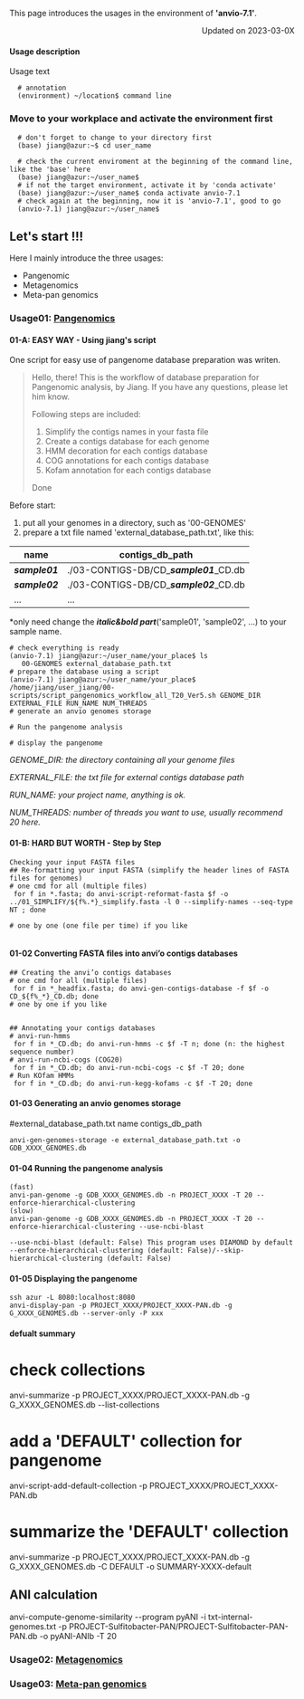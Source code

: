 
This page introduces the usages in the environment of **'anvio-7.1'**.

<p align="right"> Updated on 2023-03-0X </p>

#### Usage description
Usage text 
```
  # annotation
  (environment) ~/location$ command line
```


### Move to your workplace and activate the environment first
```
  # don't forget to change to your directory first
  (base) jiang@azur:~$ cd user_name
  
  # check the current enviroment at the beginning of the command line, like the 'base' here
  (base) jiang@azur:~/user_name$
  # if not the target environment, activate it by 'conda activate'
  (base) jiang@azur:~/user_name$ conda activate anvio-7.1
  # check again at the beginning, now it is 'anvio-7.1', good to go
  (anvio-7.1) jiang@azur:~/user_name$ 
```


## Let's start !!!

Here I mainly introduce the three usages:
- Pangenomic
- Metagenomics
- Meta-pan genomics

### Usage01: [Pangenomics]()


#### 01-A: EASY WAY - Using jiang's script
One script for easy use of pangenome database preparation was writen.
> Hello, there! This is the workflow of database preparation for Pangenomic analysis, by Jiang. If you have any questions, please let him know. 
> 
> Following steps are included:
>1. Simplify the contigs names in your fasta file
>2. Create a contigs database for each genome
>3. HMM decoration for each contigs database
>4. COG annotations for each contigs database
>5. Kofam annotation for each contigs database 
>
> Done 

Before start:
1. put all your genomes in a directory, such as '00-GENOMES'
2. prepare a txt file named 'external_database_path.txt', like this: 

|  name   | contigs_db_path  |
|  ----  | ----  |
|  ***sample01*** | ./03-CONTIGS-DB/CD_***sample01***_CD.db  |
|  ***sample02***  | ./03-CONTIGS-DB/CD_***sample02***_CD.db  |
|  ...  | ...  |

*only need change the ***italic&bold part***('sample01', 'sample02', ...) to your sample name.

```
# check everything is ready
(anvio-7.1) jiang@azur:~/user_name/your_place$ ls
   00-GENOMES external_database_path.txt
# prepare the database using a script
(anvio-7.1) jiang@azur:~/user_name/your_place$ /home/jiang/user_jiang/00-scripts/script_pangenomics_workflow_all_T20_Ver5.sh GENOME_DIR EXTERNAL_FILE RUN_NAME NUM_THREADS
# generate an anvio genomes storage

# Run the pangenome analysis

# display the pangenome

``` 
*GENOME_DIR: the directory containing all your genome files*

*EXTERNAL_FILE: the txt file for external contigs database path*

*RUN_NAME: your project name, anything is ok.* 

*NUM_THREADS: number of threads you want to use, usually recommend 20 here.*


#### 01-B: HARD BUT WORTH - Step by Step

```
Checking your input FASTA files
## Re-formatting your input FASTA (simplify the header lines of FASTA files for genomes)
# one cmd for all (multiple files)
 for f in *.fasta; do anvi-script-reformat-fasta $f -o ../01_SIMPLIFY/${f%.*}_simplify.fasta -l 0 --simplify-names --seq-type NT ; done

# one by one (one file per time) if you like


```

#### 01-02 Converting FASTA files into anvi’o contigs databases 
```
## Creating the anvi’o contigs databases
# one cmd for all (multiple files)
 for f in *_headfix.fasta; do anvi-gen-contigs-database -f $f -o CD_${f%_*}_CD.db; done
# one by one if you like


## Annotating your contigs databases
# anvi-run-hmms
 for f in *_CD.db; do anvi-run-hmms -c $f -T n; done (n: the highest sequence number)
# anvi-run-ncbi-cogs (COG20)
 for f in *_CD.db; do anvi-run-ncbi-cogs -c $f -T 20; done
# Run KOfam HMMs
 for f in *_CD.db; do anvi-run-kegg-kofams -c $f -T 20; done
```

#### 01-03 Generating an anvio genomes storage
#external_database_path.txt
name	contigs_db_path

```
anvi-gen-genomes-storage -e external_database_path.txt -o GDB_XXXX_GENOMES.db
```

		
#### 01-04 Running the pangenome analysis
```
(fast)
anvi-pan-genome -g GDB_XXXX_GENOMES.db -n PROJECT_XXXX -T 20 --enforce-hierarchical-clustering
(slow)
anvi-pan-genome -g GDB_XXXX_GENOMES.db -n PROJECT_XXXX -T 20 --enforce-hierarchical-clustering --use-ncbi-blast 

```
	--use-ncbi-blast (default: False) This program uses DIAMOND by default
	--enforce-hierarchical-clustering (default: False)/--skip-hierarchical-clustering (default: False)	

#### 01-05 Displaying the pangenome
```
ssh azur -L 8080:localhost:8080
anvi-display-pan -p PROJECT_XXXX/PROJECT_XXXX-PAN.db -g G_XXXX_GENOMES.db --server-only -P xxx
```


#### defualt summary
 # check collections
 anvi-summarize  -p PROJECT_XXXX/PROJECT_XXXX-PAN.db -g G_XXXX_GENOMES.db --list-collections
 # add a 'DEFAULT' collection for pangenome
 anvi-script-add-default-collection  -p PROJECT_XXXX/PROJECT_XXXX-PAN.db 
 # summarize the 'DEFAULT' collection
 anvi-summarize -p PROJECT_XXXX/PROJECT_XXXX-PAN.db -g G_XXXX_GENOMES.db  -C DEFAULT -o SUMMARY-XXXX-default


##  ANI calculation
anvi-compute-genome-similarity --program pyANI -i txt-internal-genomes.txt -p PROJECT-Sulfitobacter-PAN/PROJECT-Sulfitobacter-PAN-PAN.db -o pyANI-ANIb -T 20


### Usage02: [Metagenomics]()


### Usage03: [Meta-pan genomics]()
